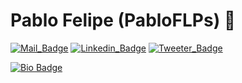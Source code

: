 # Pablo Felipe (PabloFLPs) 🦁

[![Mail_Badge](https://img.shields.io/badge/mail-%20-orange)](mailto:pablofelipe1999@hotmail.com)
[![Linkedin_Badge](https://img.shields.io/badge/linkedin-%20-orange)](https://www.linkedin.com/in/pablo-felipe-lnkdn/)
[![Tweeter_Badge](https://img.shields.io/badge/twitter-%20-orange)](https://twitter.com/pablo_felps)

[![Bio Badge](https://img.shields.io/static/v1?label=hobbies&message=https://www.https://github.com/PabloFLPs/hobbies="Code,Gaming,Animes,Doramas"&color=orange)](https://www.github.com/PabloFLPs/)


<!--
**PabloFLPs/PabloFLPs** is a ✨ _special_ ✨ repository because its `README.md` (this file) appears on your GitHub profile.

Here are some ideas to get you started:

- 🔭 I’m currently working on ...
- 🌱 I’m currently learning ...
- 👯 I’m looking to collaborate on ...
- 🤔 I’m looking for help with ...
- 💬 Ask me about ...
- 📫 How to reach me: ...
- 😄 Pronouns: ...
- ⚡ Fun fact: ...
-->
